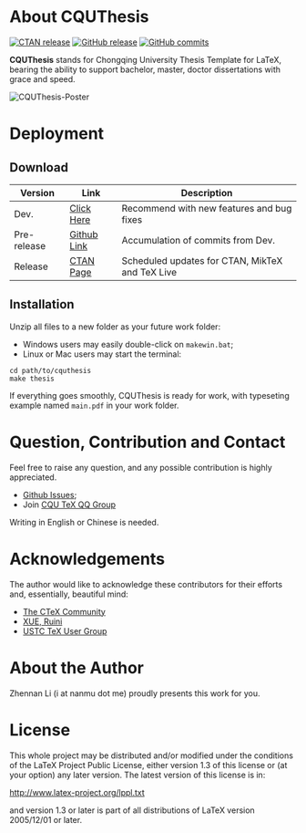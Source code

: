 # About CQUThesis
[![CTAN release](https://img.shields.io/ctan/v/cquthesis.svg?label=CTAN)](https://www.ctan.org/pkg/cquthesis)
[![GitHub release](https://img.shields.io/github/release/nanmu42/cquthesis.svg?label=Github)](https://github.com/nanmu42/CQUThesis/releases/latest)
[![GitHub commits](https://img.shields.io/github/commits-since/nanmu42/CQUThesis/v1.16.svg)](https://github.com/nanmu42/CQUThesis/commits/master)

**CQUThesis** stands for Chongqing University Thesis Template for LaTeX, bearing the ability to support bachelor, master, doctor dissertations with grace and speed.

![CQUThesis-Poster](https://cloud.githubusercontent.com/assets/8143068/15363773/68c6b380-1d4c-11e6-9627-4d892facb333.png)

# Deployment
## Download
Version	|	Link	|	Description
---	|	---		|	---
Dev.	|[Click Here](https://github.com/nanmu42/cquthesis/zipball/master)	|	Recommend with new features and bug fixes
Pre-release | [Github Link](https://github.com/nanmu42/CQUThesis/releases) | Accumulation of commits from Dev.
Release	|[CTAN Page](https://www.ctan.org/pkg/cquthesis)|	Scheduled updates for CTAN, MikTeX and TeX Live

## Installation
Unzip all files to a new folder as your future work folder:
* Windows users may easily double-click on `makewin.bat`;
* Linux or Mac users may start the terminal:
```
cd path/to/cquthesis
make thesis
```
If everything goes smoothly, CQUThesis is ready for work, with typeseting example named `main.pdf` in your work folder.

# Question, Contribution and Contact
Feel free to raise any question, and any possible contribution is highly appreciated.
* [Github Issues](https://github.com/nanmu42/CQUThesis/issues);
* Join [CQU TeX QQ Group](http://jq.qq.com/?_wv=1027&k=2HvYu95)

Writing in English or Chinese is needed.

# Acknowledgements
The author would like to acknowledge these contributors for their efforts and, essentially, beautiful mind:

* [The CTeX Community](https://github.com/CTeX-org/ctex-kit)
* [XUE, Ruini](https://github.com/xueruini/thuthesis)
* [USTC TeX User Group](https://github.com/ustctug/gbt-7714-2015)

# About the Author
Zhennan Li (i at nanmu dot me) proudly presents this work for you.

# License
This whole project may be distributed and/or modified under the conditions of the LaTeX Project Public License, either version 1.3 of this license or (at your option) any later version. The latest version of this license is in: 

http://www.latex-project.org/lppl.txt

and version 1.3 or later is part of all distributions of LaTeX version 2005/12/01 or later.
